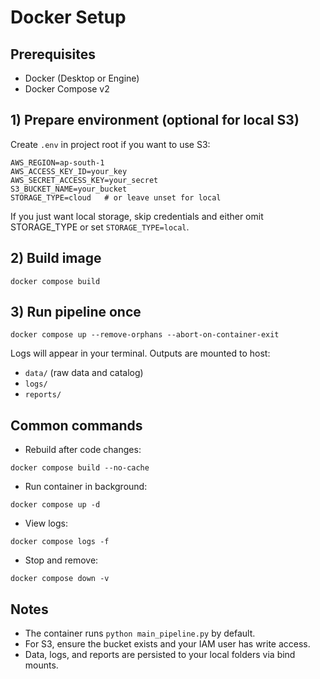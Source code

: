 # Docker Setup

## Prerequisites
- Docker (Desktop or Engine)
- Docker Compose v2

## 1) Prepare environment (optional for local S3)
Create `.env` in project root if you want to use S3:

```
AWS_REGION=ap-south-1
AWS_ACCESS_KEY_ID=your_key
AWS_SECRET_ACCESS_KEY=your_secret
S3_BUCKET_NAME=your_bucket
STORAGE_TYPE=cloud   # or leave unset for local
```

If you just want local storage, skip credentials and either omit STORAGE_TYPE or set `STORAGE_TYPE=local`.

## 2) Build image
```
docker compose build
```

## 3) Run pipeline once
```
docker compose up --remove-orphans --abort-on-container-exit
```
Logs will appear in your terminal. Outputs are mounted to host:
- `data/` (raw data and catalog)
- `logs/`
- `reports/`

## Common commands
- Rebuild after code changes:
```
docker compose build --no-cache
```
- Run container in background:
```
docker compose up -d
```
- View logs:
```
docker compose logs -f
```
- Stop and remove:
```
docker compose down -v
```

## Notes
- The container runs `python main_pipeline.py` by default.
- For S3, ensure the bucket exists and your IAM user has write access.
- Data, logs, and reports are persisted to your local folders via bind mounts.
